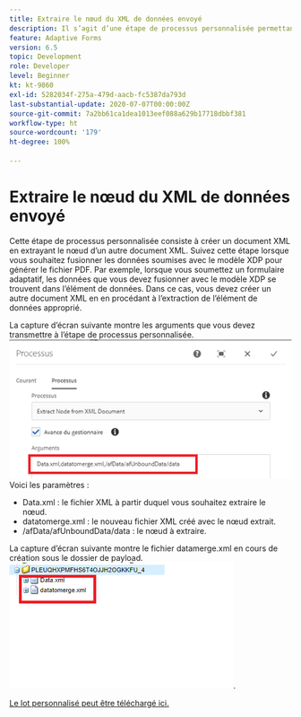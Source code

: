 ```yaml
---
title: Extraire le nœud du XML de données envoyé
description: Il s’agit d’une étape de processus personnalisée permettant d’écrire sur le système de fichiers le document résidant sous le dossier de payload.
feature: Adaptive Forms
version: 6.5
topic: Development
role: Developer
level: Beginner
kt: kt-9860
exl-id: 5282034f-275a-479d-aacb-fc5387da793d
last-substantial-update: 2020-07-07T00:00:00Z
source-git-commit: 7a2bb61ca1dea1013eef088a629b17718dbbf381
workflow-type: ht
source-wordcount: '179'
ht-degree: 100%

---
```


# Extraire le nœud du XML de données envoyé

Cette étape de processus personnalisée consiste à créer un document XML en extrayant le nœud d’un autre document XML. Suivez cette étape lorsque vous souhaitez fusionner les données soumises avec le modèle XDP pour générer le fichier PDF. Par exemple, lorsque vous soumettez un formulaire adaptatif, les données que vous devez fusionner avec le modèle XDP se trouvent dans l’élément de données. Dans ce cas, vous devez créer un autre document XML en en procédant à l’extraction de l’élément de données approprié.

La capture d’écran suivante montre les arguments que vous devez transmettre à l’étape de processus personnalisée.
![process-step](assets/create-xml-process-step.png)
Voici les paramètres :
* Data.xml : le fichier XML à partir duquel vous souhaitez extraire le nœud.
* datatomerge.xml : le nouveau fichier XML créé avec le nœud extrait.
* /afData/afUnboundData/data : le nœud à extraire.


La capture d’écran suivante montre le fichier datamerge.xml en cours de création sous le dossier de payload.
![create-xml](assets/create-xml.png).

[Le lot personnalisé peut être téléchargé ici.](/help/forms/assets/common-osgi-bundles/SetValueApp.core-1.0-SNAPSHOT.jar)
